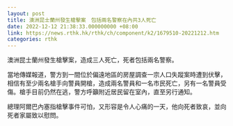 ```yaml
---
layout: post
title: 澳洲昆士蘭州發生槍擊案　包括兩名警察在內共3人死亡
date: 2022-12-12 21:38:33.000000000 +08:00
link: https://news.rthk.hk/rthk/ch/component/k2/1679510-20221212.htm
categories: rthk
---
```


澳洲昆士蘭州發生槍擊案，造成三人死亡，死者包括兩名警察。

當地傳媒報道，警方到一間位於偏遠地區的房屋調查一宗人口失蹤案時遭到伏擊，相信有至少兩名槍手向警員開槍，造成兩名警員和一名市民死亡，另有一名警員受傷。槍手目前仍然在逃，警方呼籲附近居民留在室內，直至另行通知。

總理阿爾巴內塞指槍擊事件可怕，又形容是令人心痛的一天，他向死者致哀，並向死者家屬致以慰問。
